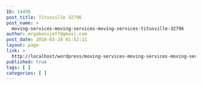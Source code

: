 ```yaml
---
ID: 14499
post_title: Titusville 32796
post_name: >
  moving-services-moving-services-moving-services-titusville-32796
author: mrgabonijeff@gmail.com
post_date: 2018-03-28 01:52:11
layout: page
link: >
  http://localhost/wordpress/moving-services-moving-services-moving-services-titusville-32796/
published: true
tags: [ ]
categories: [ ]
---
```

